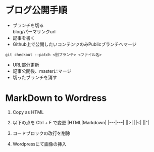 # ブログ公開手順
- ブランチを切る  
blog/パーマリンクurl
- 記事を書く
- Github上で公開したいコンテンツのみPublicブランチへマージ
```
git checkout --patch <別ブランチ> <ファイル名>
```
- URL部分更新
- 記事公開後、masterにマージ
- 切ったブランチを消す

# MarkDown to Wordress

1. Copy as HTML

1. 以下の点を Ctrl + F で変更
|HTML|Markdown|
|---|---|
||>|
||<|
||"|

1. コードブロックの改行を削除

1. Wordpressにて画像の挿入